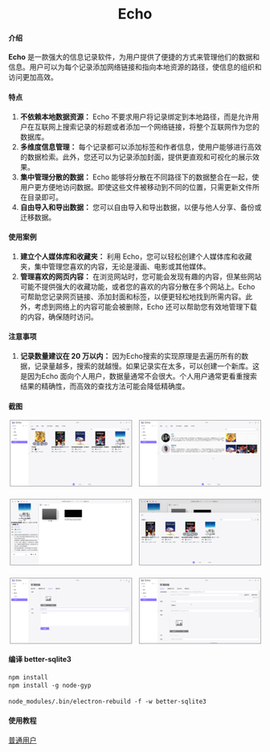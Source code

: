 <h1 align="center">Echo</h1>

#### 介绍

**Echo** 是一款强大的信息记录软件，为用户提供了便捷的方式来管理他们的数据和信息。用户可以为每个记录添加网络链接和指向本地资源的路径，使信息的组织和访问更加高效。

#### 特点

1. **不依赖本地数据资源：** Echo 不要求用户将记录绑定到本地路径，而是允许用户在互联网上搜索记录的标题或者添加一个网络链接，将整个互联网作为您的数据库。
2. **多维度信息管理：** 每个记录都可以添加标签和作者信息，使用户能够进行高效的数据检索。此外，您还可以为记录添加封面，提供更直观和可视化的展示效果。
3. **集中管理分散的数据：** Echo 能够将分散在不同路径下的数据整合在一起，使用户更方便地访问数据。即使这些文件被移动到不同的位置，只需更新文件所在目录即可。
4. **自由导入和导出数据：** 您可以自由导入和导出数据，以便与他人分享、备份或迁移数据。

#### 使用案例

1. **建立个人媒体库和收藏夹：** 利用 Echo，您可以轻松创建个人媒体库和收藏夹，集中管理您喜欢的内容，无论是漫画、电影或其他媒体。
2. **管理喜欢的网页内容：** 在浏览网站时，您可能会发现有趣的内容，但某些网站可能不提供强大的收藏功能，或者您的喜欢的内容分散在多个网站上。Echo 可帮助您记录网页链接、添加封面和标签，以便更轻松地找到所需内容。此外，考虑到网络上的内容可能会被删除，Echo 还可以帮助您有效地管理下载的内容，确保随时访问。

#### 注意事项

1. **记录数量建议在 20 万以内：** 因为Echo搜索的实现原理是去遍历所有的数据，记录量越多，搜索的就越慢。如果记录实在太多，可以创建一个新库。这是因为Echo 面向个人用户，数据量通常不会很大。个人用户通常更看重搜索结果的精确性，而高效的查找方法可能会降低精确度。

#### 截图

<div style="
		display: grid;
		justify-content: space-around;
		column-gap: 2%;
		row-gap: 25px;
		grid-template-columns: repeat(auto-fill, 48%);">
    <img src="./screenshots/1.png" style="border: 1px solid #999;" />
    <img src="./screenshots/2.png" style="border: 1px solid #999;" />
    <img src="./screenshots/3.png" style="border: 1px solid #999;" />
    <img src="./screenshots/4.png" style="border: 1px solid #999;" />
    <img src="./screenshots/5.png" style="border: 1px solid #999;" />
    <img src="./screenshots/6.png" style="border: 1px solid #999;" />
</div>

#### 编译 better-sqlite3

```
npm install
npm install -g node-gyp

node_modules/.bin/electron-rebuild -f -w better-sqlite3
```

#### 使用教程

[普通用户](./docs/user-guide/index.md)
